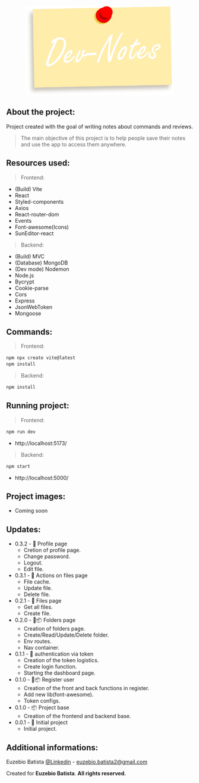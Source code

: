<p align="center"><img src="./frontend/public/images/DevNotes.webp" width="400" alt="Logo do aplicativo"></p>

## About the project:

Project created with the goal of writing notes about commands and reviews.

> The main objective of this project is to help people save their notes and use the app to access them anywhere.

## Resources used:

> Frontend:

- (Build) Vite
- React
- Styled-components
- Axios
- React-router-dom
- Events
- Font-awesome(Icons)
- SunEditor-react

> Backend:

- (Build) MVC
- (Database) MongoDB
- (Dev mode) Nodemon
- Node.js
- Bycrypt
- Cookie-parse
- Cors
- Express
- JsonWebToken
- Mongoose

## Commands:

> Frontend:

```sh
npm npx create vite@latest
npm install
```

> Backend:

```sh
npm install
```

## Running project:

> Frontend:

```sh
npm run dev
```

- http://localhost:5173/

> Backend:

```sh
npm start
```

- http://localhost:5000/

## Project images:

- Coming soon

## Updates:

- 0.3.2 - 📝 Profile page
  - Cretion of profile page.
  - Change password.
  - Logout.
  - Edit file.
- 0.3.1 - 📝 Actions on files page
  - File cache.
  - Update file.
  - Delete file.
- 0.2.1 - 📝 Files page
  - Get all files.
  - Create file.
- 0.2.0 - 📝📦️ Folders page
  - Creation of folders page.
  - Create/Read/Update/Delete folder.
  - Env routes.
  - Nav container.
- 0.1.1 - 📝 authentication via token
  - Creation of the token logistics.
  - Create login function.
  - Starting the dashboard page.
- 0.1.0 - 📝📦️ Register user
  - Creation of the front and back functions in register.
  - Add new lib(font-awesome).
  - Token configs.
- 0.1.0 - 📦️ Project base
  - Creation of the frontend and backend base.
- 0.0.1 - 🎉 Initial project
  - Initial project.

## Additional informations:

Euzebio Batista [@Linkedin](https://www.linkedin.com/in/euzebio-batista) - euzebio.batista2@gmail.com

Created for **Euzebio Batista**.
**All rights reserved.**
